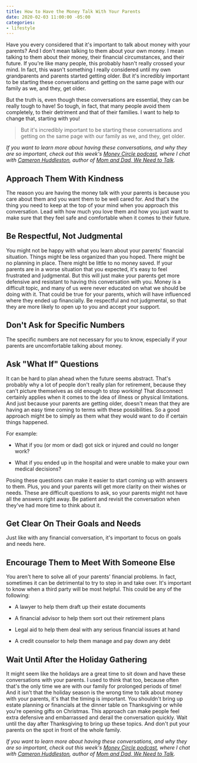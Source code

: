 ```yaml
---
title: How to Have the Money Talk With Your Parents
date: 2020-02-03 11:00:00 -05:00
categories:
- lifestyle
---
```


Have you every considered that it's important to talk about money with your parents? And I don't mean talking to them about your own money. I mean talking to them about their money, their financial circumstances, and their future. If you're like many people, this probably hasn't really crossed your mind. In fact, this wasn't something I really considered until my own grandparents and parents started getting older. But it's incredibly important to be starting these conversations and getting on the same page with our family as we, and they, get older.

But the truth is, even though these conversations are essential, they can be really tough to have! So tough, in fact, that many people avoid them completely, to their detriment and that of their families. I want to help to change that, starting with you!

> But it's incredibly important to be starting these conversations and getting on the same page with our family as we, and they, get older.

*If you want to learn more about having these conversations, and why they are so important, check out this week's [Money Circle podcast](www.maggiegermano.com/podcast/its-time-to-talk-money-with-your-parents/), where I chat with [Cameron Huddleston](https://cameronhuddleston.com/), author of [Mom and Dad, We Need to Talk](https://www.amazon.com/Mom-Dad-Need-Talk-Conversations/dp/111953836X).*

## Approach Them With Kindness

The reason you are having the money talk with your parents is because you care about them and you want them to be well cared for. And that's the thing you need to keep at the top of your mind when you approach this conversation. Lead with how much you love them and how you just want to make sure that they feel safe and comfortable when it comes to their future.

## Be Respectful, Not Judgmental

You might not be happy with what you learn about your parents' financial situation. Things might be less organized than you hoped. There might be no planning in place. There might be little to no money saved. If your parents are in a worse situation that you expected, it's easy to feel frustrated and judgmental. But this will just make your parents get more defensive and resistant to having this conversation with you. Money is a difficult topic, and many of us were never educated on what we should be doing with it. That could be true for your parents, which will have influenced where they ended up financially. Be respectful and not judgmental, so that they are more likely to open up to you and accept your support.

## Don't Ask for Specific Numbers

The specific numbers are not necessary for you to know, especially if your parents are uncomfortable talking about money.

## Ask "What If" Questions

It can be hard to plan ahead when the future seems abstract. That's probably why a lot of people don't really plan for retirement, because they can't picture themselves as old enough to stop working! That disconnect certainly applies when it comes to the idea of illness or physical limitations. And just because your parents are getting older, doesn't mean that they are having an easy time coming to terms with these possibilities. So a good approach might be to simply as them what they would want to do if certain things happened. 

For example:

* What if you (or mom or dad) got sick or injured and could no longer work?

* What if you ended up in the hospital and were unable to make your own medical decisions?

Posing these questions can make it easier to start coming up with answers to them. Plus, you and your parents will get more clarity on their wishes or needs. These are difficult questions to ask, so your parents might not have all the answers right away. Be patient and revisit the conversation when they've had more time to think about it.

## Get Clear On Their Goals and Needs

Just like with any financial conversation, it's important to focus on goals and needs here. 

## Encourage Them to Meet With Someone Else

You aren't here to solve all of your parents' financial problems. In fact, sometimes it can be detrimental to try to step in and take over. It's important to know when a third party will be most helpful. This could be any of the following:

* A lawyer to help them draft up their estate documents

* A financial advisor to help them sort out their retirement plans

* Legal aid to help them deal with any serious financial issues at hand

* A credit counselor to help them manage and pay down any debt

## Wait Until After the Holiday Gathering

It might seem like the holidays are a great time to sit down and have these conversations with your parents. I used to think that too, because often that's the only time we are with our family for prolonged periods of time! And it isn't that the holiday season is the wrong time to talk about money with your parents, it's that the timing is important. You shouldn't bring up estate planning or financials at the dinner table on Thanksgiving or while you're opening gifts on Christmas. This approach can make people feel extra defensive and embarrassed and derail the conversation quickly. Wait until the day after Thanksgiving to bring up these topics. And don't put your parents on the spot in front of the whole family.

*If you want to learn more about having these conversations, and why they are so important, check out this week's [Money Circle podcast](www.maggiegermano.com/podcast/its-time-to-talk-money-with-your-parents/), where I chat with [Cameron Huddleston](https://cameronhuddleston.com/), author of [Mom and Dad, We Need to Talk](https://www.amazon.com/Mom-Dad-Need-Talk-Conversations/dp/111953836X).*